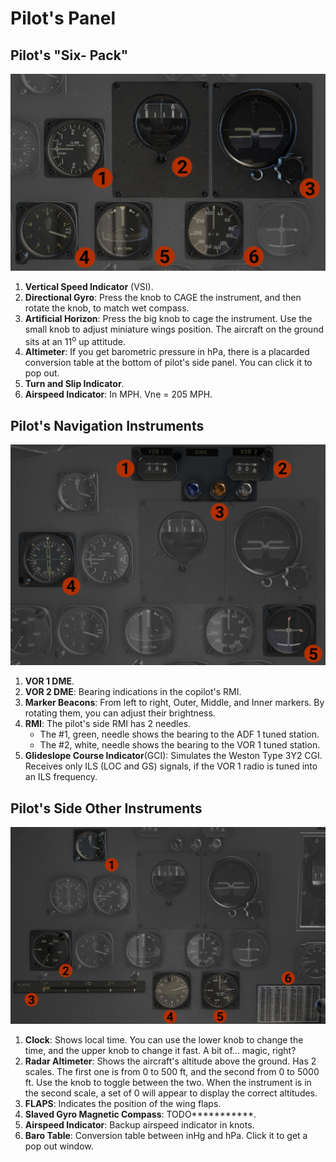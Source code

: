 # Pilot's Panel

## Pilot's "Six- Pack"
![Pilot's Six Pack](plt_six_pack.jpg)

1. **Vertical Speed Indicator** (VSI).
2. **Directional Gyro**: Press the knob to CAGE the instrument, and then rotate the knob, to match wet compass.
3. **Artificial Horizon**: Press the big knob to cage the instrument. Use the small knob to adjust miniature wings position. The aircraft on the ground sits at an 11<sup>o</sup> up attitude.
4. **Altimeter**: If you get barometric pressure in hPa, there is a placarded conversion table at the bottom of pilot's side panel. You can click it to pop out.
5. **Turn and Slip Indicator**.
6. **Airspeed Indicator**: In MPH. Vne = 205 MPH.

## Pilot's Navigation Instruments
![Pilot's Nav Instruments](plt_nav_instr.jpg)

1. **VOR 1 DME**.
2. **VOR 2 DME**: Bearing indications in the copilot's RMI.
3. **Marker Beacons**: From left to right, Outer, Middle, and Inner markers. By rotating them, you can adjust their brightness.
4. **RMI**: The pilot's side RMI has 2 needles.
    - The #1, green, needle shows the bearing to the ADF 1 tuned station.
    - The #2, white, needle shows the bearing to the VOR 1 tuned station.
5. **Glideslope Course Indicator**(GCI): Simulates the Weston Type 3Y2 CGI. Receives only ILS (LOC and GS) signals, if the VOR 1 radio is tuned into an ILS frequency.

## Pilot's Side Other Instruments
![Pilot's Side Other Instruments](plt_misc.jpg)

1. **Clock**: Shows local time. You can use the lower knob to change the time, and the upper knob to change it fast. A bit of... magic, right?
2. **Radar Altimeter**: Shows the aircraft's altitude above the ground. Has 2 scales. The first one is from 0 to 500 ft, and the second from 0 to 5000 ft. Use the knob to toggle between the two. When the instrument is in the second scale, a set of 0 will appear to display the correct altitudes.
3. **FLAPS**: Indicates the position of the wing flaps.
4. **Slaved Gyro Magnetic Compass**: TODO***********.
5. **Airspeed Indicator**: Backup airspeed indicator in knots.
6. **Baro Table**: Conversion table between inHg and hPa. Click it to get a pop out window.

